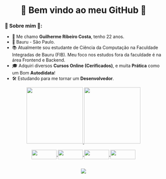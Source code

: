 <h1 align="center">
	🚀 Bem vindo ao meu GitHub 🚀
</h1>

### 🖖 Sobre mim 🖖:
- 👋 Me chamo **Guilherme 
  Ribeiro Costa**, tenho 22  anos.
- 📌  Bauru - São Paulo.
- 📚 Atualmente sou estudante de Ciência da Computação na Faculdade Integradas de Bauru (FIB).
 Meu foco nos estudos fora da faculdade é na área Frontend e Backend.
- 🎓 Adquiri diversos **Cursos Online (Cerificados)**, e muita **Prática** como um Bom **Autodidata**!
- 🛠️ Estudando para me tornar um **Desenvolvedor**.

<div align="center">
  <a href="https://github.com/glmribeiroc">
  <img height="180em" src="https://github-readme-stats.vercel.app/api?username=glmribeiroc&show_icons=true&theme=dracula&include_all_commits=true&count_private=true"/>
  <img height="180em" src="https://github-readme-stats.vercel.app/api/top-langs/?username=glmribeiroc&layout=compact&langs_count=7&theme=dracula"/>
</div>

<div align="center" style="display: inline_block"><br>
  <img align="center" height="30" width="80" src="https://img.shields.io/badge/Java-ED8B00?style=for-the-badge&logo=java&logoColor=white">
  <img align="center" height="30" width="80" src="https://img.shields.io/badge/Spring-6DB33F?style=for-the-badge&logo=spring&logoColor=white">
  <img align="center" height="30" width="80" src="https://img.shields.io/badge/Dart-0175C2?style=for-the-badge&logo=dart&logoColor=white">
  <img align="center" height="30" width="80" src="https://img.shields.io/badge/Flutter-02569B?style=for-the-badge&logo=flutter&logoColor=white">
</div>
    
  ##
 
<div align="center">
  <a href="https://www.linkedin.com/in/glmribeiroc/" target="_blank"><img src="https://img.shields.io/badge/-LinkedIn-%230077B5?style=for-the-badge&logo=linkedin&logoColor=white" target="_blank"></a> 
 
</div>
